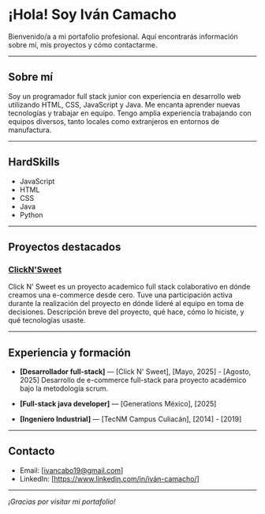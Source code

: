# ¡Hola! Soy Iván Camacho

Bienvenido/a a mi portafolio profesional. Aquí encontrarás información sobre mí, mis proyectos y cómo contactarme.

---

## Sobre mí

Soy un programador full stack junior con experiencia en desarrollo web utilizando HTML, CSS, JavaScript y Java. Me encanta aprender nuevas tecnologías y trabajar en equipo. Tengo amplia experiencia trabajando con equipos diversos, tanto locales como extranjeros en entornos de manufactura. 

---

## HardSkills

- JavaScript 
- HTML
- CSS
- Java
- Python 
---

## Proyectos destacados

### [ClickN'Sweet](https://luisalzrgcia.github.io/ClickNSweet/)
Click N' Sweet es un proyecto academico full stack colaborativo en dónde creamos una e-commerce desde cero. Tuve una participación activa durante la realización del proyecto en dónde lideré al equipo en toma de decisiones. Descripción breve del proyecto, qué hace, cómo lo hiciste, y qué tecnologías usaste.



---

## Experiencia y formación

- **[Desarrollador full-stack]** — [Click N' Sweet], [Mayo, 2025] - [Agosto, 2025]
  Desarrollo de e-commerce full-stack para proyecto académico bajo la metodología scrum.

- **[Full-stack java developer]** — [Generations México], [2025]
- **[Ingeniero Industrial]** — [TecNM Campus Culiacán], [2014] - [2019]

---

## Contacto

- Email: [ivancabo19@gmail.com]
- LinkedIn: [https://www.linkedin.com/in/iván-camacho/]

---

_¡Gracias por visitar mi portafolio!_
